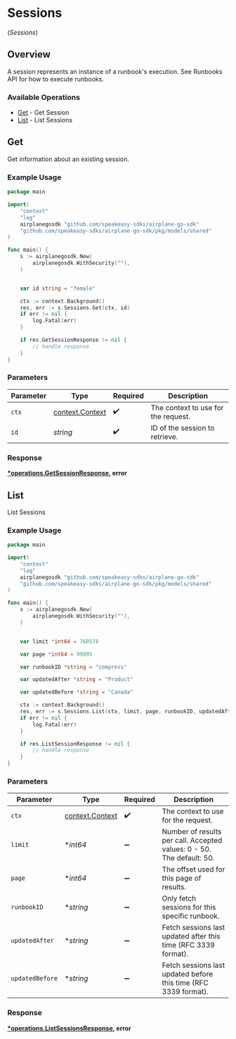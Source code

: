 # Sessions
(*Sessions*)

## Overview

A session represents an instance of a runbook's execution. See Runbooks API for how to execute runbooks.

### Available Operations

* [Get](#get) - Get Session
* [List](#list) - List Sessions

## Get

Get information about an existing session.

### Example Usage

```go
package main

import(
	"context"
	"log"
	airplanegosdk "github.com/speakeasy-sdks/airplane-go-sdk"
	"github.com/speakeasy-sdks/airplane-go-sdk/pkg/models/shared"
)

func main() {
    s := airplanegosdk.New(
        airplanegosdk.WithSecurity(""),
    )


    var id string = "female"

    ctx := context.Background()
    res, err := s.Sessions.Get(ctx, id)
    if err != nil {
        log.Fatal(err)
    }

    if res.GetSessionResponse != nil {
        // handle response
    }
}
```

### Parameters

| Parameter                                             | Type                                                  | Required                                              | Description                                           |
| ----------------------------------------------------- | ----------------------------------------------------- | ----------------------------------------------------- | ----------------------------------------------------- |
| `ctx`                                                 | [context.Context](https://pkg.go.dev/context#Context) | :heavy_check_mark:                                    | The context to use for the request.                   |
| `id`                                                  | *string*                                              | :heavy_check_mark:                                    | ID of the session to retrieve.                        |


### Response

**[*operations.GetSessionResponse](../../models/operations/getsessionresponse.md), error**


## List

List Sessions

### Example Usage

```go
package main

import(
	"context"
	"log"
	airplanegosdk "github.com/speakeasy-sdks/airplane-go-sdk"
	"github.com/speakeasy-sdks/airplane-go-sdk/pkg/models/shared"
)

func main() {
    s := airplanegosdk.New(
        airplanegosdk.WithSecurity(""),
    )


    var limit *int64 = 768578

    var page *int64 = 99895

    var runbookID *string = "compress"

    var updatedAfter *string = "Product"

    var updatedBefore *string = "Canada"

    ctx := context.Background()
    res, err := s.Sessions.List(ctx, limit, page, runbookID, updatedAfter, updatedBefore)
    if err != nil {
        log.Fatal(err)
    }

    if res.ListSessionResponse != nil {
        // handle response
    }
}
```

### Parameters

| Parameter                                                             | Type                                                                  | Required                                                              | Description                                                           |
| --------------------------------------------------------------------- | --------------------------------------------------------------------- | --------------------------------------------------------------------- | --------------------------------------------------------------------- |
| `ctx`                                                                 | [context.Context](https://pkg.go.dev/context#Context)                 | :heavy_check_mark:                                                    | The context to use for the request.                                   |
| `limit`                                                               | **int64*                                                              | :heavy_minus_sign:                                                    | Number of results per call. Accepted values: 0 - 50. The default: 50. |
| `page`                                                                | **int64*                                                              | :heavy_minus_sign:                                                    | The offset used for this page of results.                             |
| `runbookID`                                                           | **string*                                                             | :heavy_minus_sign:                                                    | Only fetch sessions for this specific runbook.                        |
| `updatedAfter`                                                        | **string*                                                             | :heavy_minus_sign:                                                    | Fetch sessions last updated after this time (RFC 3339 format).        |
| `updatedBefore`                                                       | **string*                                                             | :heavy_minus_sign:                                                    | Fetch sessions last updated before this time (RFC 3339 format).       |


### Response

**[*operations.ListSessionsResponse](../../models/operations/listsessionsresponse.md), error**

